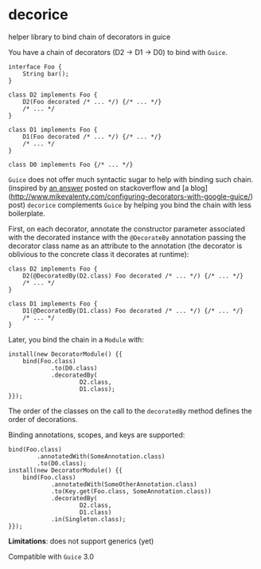 # decorice
helper library to bind chain of decorators in guice

You have a chain of decorators (D2 -> D1 -> D0) to bind with `Guice`. 

    interface Foo {
        String bar();
    }

    class D2 implements Foo {
        D2(Foo decorated /* ... */) {/* ... */}
        /* ... */
    }

    class D1 implements Foo {
        D1(Foo decorated /* ... */) {/* ... */}
        /* ... */
    }

    class D0 implements Foo {/* ... */}

`Guice` does not offer much syntactic sugar to help with binding such chain. (inspired by [an answer](http://stackoverflow.com/a/6197660/614800) posted on stackoverflow and [a blog] (http://www.mikevalenty.com/configuring-decorators-with-google-guice/) post) `decorice` complements `Guice` by helping you bind the chain with less boilerplate.

First, on each decorator, annotate the constructor parameter associated with the decorated instance with the `@DecorateBy` annotation passing the decorator class name as an attribute to the annotation (the decorator is oblivious to the concrete class it decorates at runtime):

    class D2 implements Foo {
        D2(@DecoratedBy(D2.class) Foo decorated /* ... */) {/* ... */}
        /* ... */
    }

    class D1 implements Foo {
        D1(@DecoratedBy(D1.class) Foo decorated /* ... */) {/* ... */}
        /* ... */
    }

Later, you bind the chain in a `Module` with:

    install(new DecoratorModule() {{
        bind(Foo.class)
                .to(D0.class)
                .decoratedBy(
                        D2.class,
                        D1.class);
    }});
    
The order of the classes on the call to the `decoratedBy` method defines the order of decorations.

Binding annotations, scopes, and keys are supported:
    
    bind(Foo.class)
            .annotatedWith(SomeAnnotation.class)
            .to(D0.class);
    install(new DecoratorModule() {{
        bind(Foo.class)
                .annotatedWith(SomeOtherAnnotation.class)
                .to(Key.get(Foo.class, SomeAnnotation.class))
                .decoratedBy(
                        D2.class,
                        D1.class)
                .in(Singleton.class);
    }});

**Limitations**: does not support generics (yet)

Compatible with `Guice` 3.0
